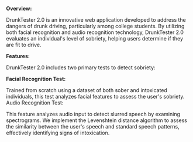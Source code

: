 **Overview:**

DrunkTester 2.0 is an innovative web application developed to address the dangers of drunk driving, particularly among college students. By utilizing both facial recognition and audio recognition technology, DrunkTester 2.0 evaluates an individual's level of sobriety, helping users determine if they are fit to drive.

**Features:**

DrunkTester 2.0 includes two primary tests to detect sobriety:

**Facial Recognition Test:**

Trained from scratch using a dataset of both sober and intoxicated individuals, this test analyzes facial features to assess the user's sobriety.
Audio Recognition Test:

This feature analyzes audio input to detect slurred speech by examining spectrograms. We implement the Levenshtein distance algorithm to assess the similarity between the user's speech and standard speech patterns, effectively identifying signs of intoxication.
